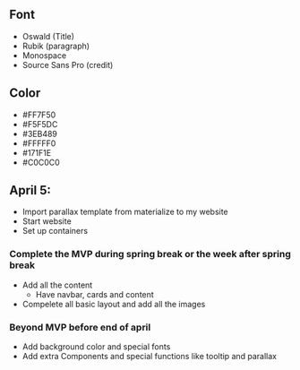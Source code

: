 ## Font
* Oswald (Title)
* Rubik (paragraph)
* Monospace
* Source Sans Pro (credit)

## Color
* #FF7F50
* #F5F5DC
* #3EB489
* #FFFFF0
* #171F1E
* #C0C0C0



## April 5:
* Import parallax template from materialize to my website
* Start website
* Set up containers

### Complete the MVP during spring break or the week after spring break
* Add all the content
  * Have navbar, cards and content
* Compelete all basic layout and add all the images

### Beyond MVP before end of april
* Add background color and special fonts
* Add extra Components and special functions like tooltip and parallax